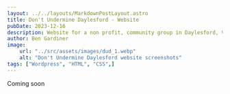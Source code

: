 ```yaml
---
layout: ../../layouts/MarkdownPostLayout.astro
title: Don't Undermine Daylesford - Website
pubDate: 2023-12-16
description: Website for a non profit, community group in Daylesford, Victoria, Australia.
author: Ben Gardiner
image:
    url: "../src/assets/images/dud_1.webp"
    alt: "Don't Undermine Daylesford website screenshots"
tags: ["Wordpress", "HTML", "CSS",]
---
```

Coming soon
